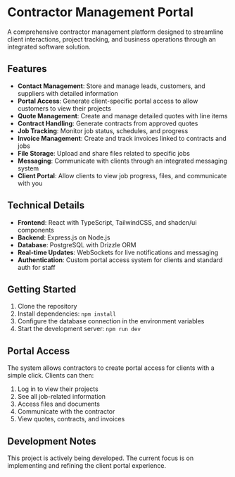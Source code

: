 # Contractor Management Portal

A comprehensive contractor management platform designed to streamline client interactions, project tracking, and business operations through an integrated software solution.

## Features

- **Contact Management**: Store and manage leads, customers, and suppliers with detailed information
- **Portal Access**: Generate client-specific portal access to allow customers to view their projects
- **Quote Management**: Create and manage detailed quotes with line items
- **Contract Handling**: Generate contracts from approved quotes
- **Job Tracking**: Monitor job status, schedules, and progress
- **Invoice Management**: Create and track invoices linked to contracts and jobs
- **File Storage**: Upload and share files related to specific jobs
- **Messaging**: Communicate with clients through an integrated messaging system
- **Client Portal**: Allow clients to view job progress, files, and communicate with you

## Technical Details

- **Frontend**: React with TypeScript, TailwindCSS, and shadcn/ui components
- **Backend**: Express.js on Node.js
- **Database**: PostgreSQL with Drizzle ORM
- **Real-time Updates**: WebSockets for live notifications and messaging
- **Authentication**: Custom portal access system for clients and standard auth for staff

## Getting Started

1. Clone the repository
2. Install dependencies: `npm install`
3. Configure the database connection in the environment variables
4. Start the development server: `npm run dev`

## Portal Access

The system allows contractors to create portal access for clients with a simple click. Clients can then:

1. Log in to view their projects
2. See all job-related information
3. Access files and documents
4. Communicate with the contractor
5. View quotes, contracts, and invoices

## Development Notes

This project is actively being developed. The current focus is on implementing and refining the client portal experience.